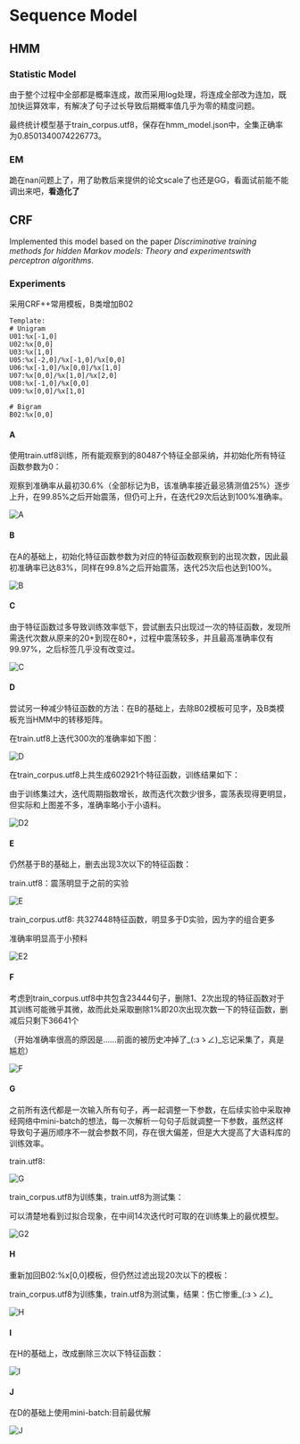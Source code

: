 # Sequence Model

## HMM

### Statistic Model

由于整个过程中全部都是概率连成，故而采用log处理，将连成全部改为连加，既加快运算效率，有解决了句子过长导致后期概率值几乎为零的精度问题。

最终统计模型基于train_corpus.utf8，保存在hmm_model.json中，全集正确率为0.8501340074226773。

### EM

跪在nan问题上了，用了助教后来提供的论文scale了也还是GG，看面试前能不能调出来吧，**看造化了**

## CRF

Implemented this model based on the paper *Discriminative training methods for hidden Markov models: Theory and experimentswith perceptron algorithms*. 

### Experiments

采用CRF++常用模板，B类增加B02

~~~
Template:
# Unigram
U01:%x[-1,0]
U02:%x[0,0]
U03:%x[1,0]
U05:%x[-2,0]/%x[-1,0]/%x[0,0]
U06:%x[-1,0]/%x[0,0]/%x[1,0]
U07:%x[0,0]/%x[1,0]/%x[2,0]
U08:%x[-1,0]/%x[0,0]
U09:%x[0,0]/%x[1,0]

# Bigram
B02:%x[0,0]
~~~



#### A

使用train.utf8训练，所有能观察到的80487个特征全部采纳，并初始化所有特征函数参数为0：

观察到准确率从最初30.6%（全部标记为B，该准确率接近最忌猜测值25%）逐步上升，在99.85%之后开始震荡，但仍可上升，在迭代29次后达到100%准确率。

![A](data/A.jpg)



#### B

在A的基础上，初始化特征函数参数为对应的特征函数观察到的出现次数，因此最初准确率已达83%，同样在99.8%之后开始震荡，迭代25次后也达到100%。

![B](data/B.png)



#### C

由于特征函数过多导致训练效率低下，尝试删去只出现过一次的特征函数，发现所需迭代次数从原来的20+到现在80+，过程中震荡较多，并且最高准确率仅有99.97%，之后标签几乎没有改变过。

![C](data/C.png)



#### D

尝试另一种减少特征函数的方法：在B的基础上，去除B02模板可见字，及B类模板充当HMM中的转移矩阵。

在train.utf8上迭代300次的准确率如下图：

![D](data/D.png)

在train_corpus.utf8上共生成602921个特征函数，训练结果如下：

由于训练集过大，迭代周期指数增长，故而迭代次数少很多，震荡表现得更明显，但实际和上图差不多，准确率略小于小语料。

![D2](data/D2.png)



#### E

仍然基于B的基础上，删去出现3次以下的特征函数：

train.utf8：震荡明显于之前的实验

![E](data/E.png)

train_corpus.utf8: 共327448特征函数，明显多于D实验，因为字的组合更多

准确率明显高于小预料

![E2](/Users/Mar/PycharmProjects/SequenceModel/data/E2.png)

#### F

考虑到train_corpus.utf8中共包含23444句子，删除1、2次出现的特征函数对于其训练可能微乎其微，故而此处采取删除1%即20次出现次数一下的特征函数，删减后只剩下36641个

（开始准确率很高的原因是……前面的被历史冲掉了_(:зゝ∠)_忘记采集了，真是尴尬）

![F](data/F.png)



#### G

之前所有迭代都是一次输入所有句子，再一起调整一下参数，在后续实验中采取神经网络中mini-batch的想法，每一次解析一句句子后就调整一下参数，虽然这样导致句子遍历顺序不一就会参数不同，存在很大偏差，但是大大提高了大语料库的训练效率。

train.utf8:

![G](data/G.png)

train_corpus.utf8为训练集，train.utf8为测试集：

可以清楚地看到过拟合现象，在中间14次迭代时可取的在训练集上的最优模型。

![G2](data/G2.png)



#### H

重新加回B02:%x[0,0]模板，但仍然过滤出现20次以下的模板：

train_corpus.utf8为训练集，train.utf8为测试集，结果：伤亡惨重_(:зゝ∠)_

![H](data/H.png)



#### I

在H的基础上，改成删除三次以下特征函数：

![I](data/I.png)



#### J

在D的基础上使用mini-batch:目前最优解

![J](data/J.png)